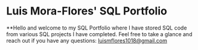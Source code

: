 # Luis Mora-Flores' SQL Portfolio

**Hello and welcome to my SQL Portfolio where I have stored SQL code from various SQL projects I have completed. Feel free to take a glance and reach out if you have any questions:
luismflores1018@gmail.com
